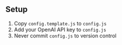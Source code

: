## Setup

1. Copy `config.template.js` to `config.js`
2. Add your OpenAI API key to `config.js`
3. Never commit `config.js` to version control 